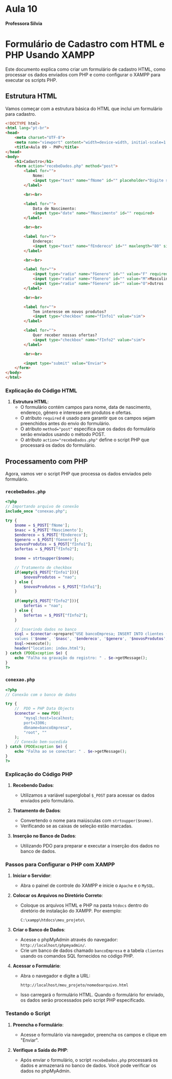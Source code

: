 # Aula 10
#### Professora Silvia

# Formulário de Cadastro com HTML e PHP Usando XAMPP

Este documento explica como criar um formulário de cadastro HTML, como processar os dados enviados com PHP e como configurar o XAMPP para executar os scripts PHP.

## Estrutura HTML

Vamos começar com a estrutura básica do HTML que inclui um formulário para cadastro.

```html
<!DOCTYPE html>
<html lang="pt-br">
<head>
    <meta charset="UTF-8">
    <meta name="viewport" content="width=device-width, initial-scale=1.0">
    <title>Aula 09 - PHP</title>
</head>
<body>
    <h1>Cadastro</h1>
    <form action="recebeDados.php" method="post">
        <label for="">
            Nome:
            <input type="text" name="fNome" id="" placeholder="Digite seu nome..." maxlength="80" size="85" required>
        </label>

        <br><br>

        <label for="">
            Data de Nascimento:
            <input type="date" name="fNascimento" id="" required>
        </label>

        <br><br>

        <label for="">
            Endereço:
            <input type="text" name="fEndereco" id="" maxlength="80" size="85" required>
        </label>

        <br><br>

        <label for="">
            <input type="radio" name="fGenero" id="" value="F" required>Feminino
            <input type="radio" name="fGenero" id="" value="M">Masculino
            <input type="radio" name="fGenero" id="" value="O">Outros
        </label>

        <br><br>

        <label for="">
            Tem interesse em novos produtos?
            <input type="checkbox" name="fInfo1" value="sim">
        </label>

        <label for="">
            Quer receber nossas ofertas?
            <input type="checkbox" name="fInfo2" value="sim">            
        </label>

        <br><br>

        <input type="submit" value="Enviar">
    </form>
</body>
</html>
```

### Explicação do Código HTML

1. **Estrutura HTML**:
   - O formulário contém campos para nome, data de nascimento, endereço, gênero e interesse em produtos e ofertas.
   - O atributo `required` é usado para garantir que os campos sejam preenchidos antes do envio do formulário.
   - O atributo `method="post"` especifica que os dados do formulário serão enviados usando o método POST.
   - O atributo `action="recebeDados.php"` define o script PHP que processará os dados do formulário.

## Processamento com PHP

Agora, vamos ver o script PHP que processa os dados enviados pelo formulário.

### `recebeDados.php`

```php
<?php
// Importando arquivo de conexão
include_once "conexao.php";

try {
    $nome = $_POST['fNome'];
    $nasc = $_POST['fNascimento'];
    $endereco = $_POST['fEndereco'];
    $genero = $_POST['fGenero'];
    $novosProdutos = $_POST["fInfo1"];
    $ofertas = $_POST["fInfo2"];

    $nome = strtoupper($nome);

    // Tratamento de checkbox
    if(empty($_POST["fInfo1"])){
        $novosProdutos = "nao";
    } else {
        $novosProdutos = $_POST["fInfo1"];
    }
    
    if(empty($_POST["fInfo2"])){
        $ofertas = "nao";
    } else {
        $ofertas = $_POST["fInfo2"];
    }

    // Inserindo dados no banco
    $sql = $conectar->prepare("USE bancoEmpresa; INSERT INTO clientes (nome, nasc, endereco, genero, novosprodutos, ofertas)  
    values ('$nome', '$nasc', '$endereco', '$genero', '$novosProdutos', '$ofertas')");
    $sql->execute();
    header("location: index.html");
} catch (PDOException $e) {
    echo "Falha na gravação do registro: " . $e->getMessage();
}
?>
```

### `conexao.php`

```php
<?php
// Conexão com o banco de dados

try {
    //  PDO = PHP Data Objects 
    $conectar = new PDO(
        "mysql:host=localhost;
        port=3306;
        dbname=bancoEmpresa",
        "root", ""
    );
    // Conexão bem-sucedida
} catch (PDOException $e) {
    echo "Falha ao se conectar: " . $e->getMessage();
}
?>
```

### Explicação do Código PHP

1. **Recebendo Dados**:
   - Utilizamos a variável superglobal `$_POST` para acessar os dados enviados pelo formulário.

2. **Tratamento de Dados**:
   - Convertendo o nome para maiúsculas com `strtoupper($nome)`.
   - Verificando se as caixas de seleção estão marcadas.

3. **Inserção no Banco de Dados**:
   - Utilizando PDO para preparar e executar a inserção dos dados no banco de dados.

### Passos para Configurar o PHP com XAMPP

1. **Iniciar o Servidor**:
   - Abra o painel de controle do XAMPP e inicie o `Apache` e o `MySQL`.

2. **Colocar os Arquivos no Diretório Correto**:
   - Coloque os arquivos HTML e PHP na pasta `htdocs` dentro do diretório de instalação do XAMPP. Por exemplo:
     ```
     C:\xampp\htdocs\meu_projeto\
     ```

3. **Criar o Banco de Dados**:
   - Acesse o phpMyAdmin através do navegador: `http://localhost/phpmyadmin/`.
   - Crie um banco de dados chamado `bancoEmpresa` e a tabela `clientes` usando os comandos SQL fornecidos no código PHP.

4. **Acessar o Formulário**:
   - Abra o navegador e digite a URL:
     ```
     http://localhost/meu_projeto/nomedoarquivo.html
     ```
   - Isso carregará o formulário HTML. Quando o formulário for enviado, os dados serão processados pelo script PHP especificado.

### Testando o Script

1. **Preencha o Formulário**:
   - Acesse o formulário via navegador, preencha os campos e clique em "Enviar".

2. **Verifique a Saída do PHP**:
   - Após enviar o formulário, o script `recebeDados.php` processará os dados e armazenará no banco de dados. Você pode verificar os dados no phpMyAdmin.
